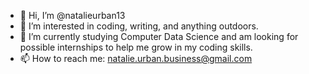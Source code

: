 - 👋 Hi, I’m @natalieurban13
- 👀 I’m interested in coding, writing, and anything outdoors. 
- 🌱 I’m currently studying Computer Data Science and am looking for possible internships to help me grow in my coding skills.
- 📫 How to reach me: natalie.urban.business@gmail.com

<!---
natalieurban13/natalieurban13 is a ✨ special ✨ repository because its `README.md` (this file) appears on your GitHub profile.
You can click the Preview link to take a look at your changes.
--->
